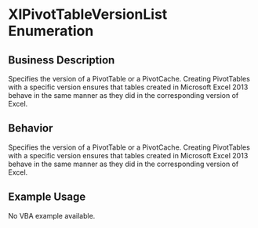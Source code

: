 # XlPivotTableVersionList Enumeration

## Business Description
Specifies the version of a PivotTable or a PivotCache. Creating PivotTables with a specific version ensures that tables created in Microsoft Excel 2013 behave in the same manner as they did in the corresponding version of Excel.

## Behavior
Specifies the version of a PivotTable or a PivotCache. Creating PivotTables with a specific version ensures that tables created in Microsoft Excel 2013 behave in the same manner as they did in the corresponding version of Excel.

## Example Usage
No VBA example available.
